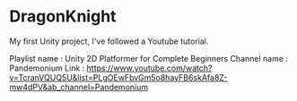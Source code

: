 # DragonKnight
My first Unity project, I've followed a Youtube tutorial. 

Playlist name : Unity 2D Platformer for Complete Beginners
Channel name : Pandemonium
Link : https://www.youtube.com/watch?v=TcranVQUQ5U&list=PLgOEwFbvGm5o8hayFB6skAfa8Z-mw4dPV&ab_channel=Pandemonium
